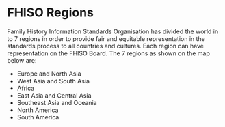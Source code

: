 FHISO Regions
=============

Family History Information Standards Organisation has divided the world in to 7
regions in order to provide fair and equitable representation in the standards
process to all countries and cultures. Each region can have representation on
the FHISO Board. The 7 regions as shown on the map below are:

*   Europe and North Asia
*   West Asia and South Asia
*   Africa
*   East Asia and Central Asia
*   Southeast Asia and Oceania
*   North America
*   South America

